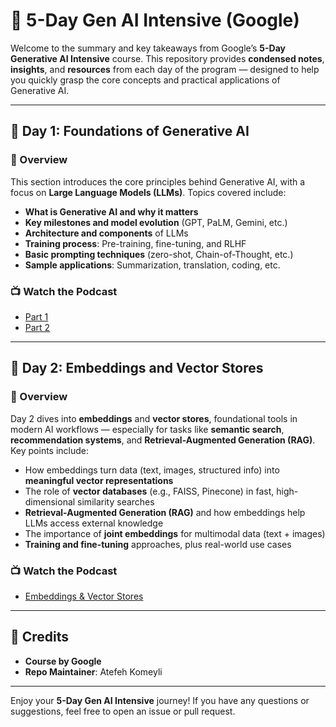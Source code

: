 # 🧠 5-Day Gen AI Intensive (Google)

Welcome to the summary and key takeaways from Google’s **5-Day Generative AI Intensive** course. This repository provides **condensed notes**, **insights**, and **resources** from each day of the program — designed to help you quickly grasp the core concepts and practical applications of Generative AI.

---

## 📅 Day 1: Foundations of Generative AI

### 🎯 Overview
This section introduces the core principles behind Generative AI, with a focus on **Large Language Models (LLMs)**. Topics covered include:

- **What is Generative AI and why it matters**  
- **Key milestones and model evolution** (GPT, PaLM, Gemini, etc.)
- **Architecture and components** of LLMs
- **Training process**: Pre-training, fine-tuning, and RLHF
- **Basic prompting techniques** (zero-shot, Chain-of-Thought, etc.)
- **Sample applications**: Summarization, translation, coding, etc.

### 📺 Watch the Podcast
- [Part 1](https://www.youtube.com/watch?v=mQDlCZZsOyo&list=PLqFaTIg4myu8GFXsSEicf6q_ExhfOr5ck)  
- [Part 2](https://www.youtube.com/watch?v=F_hJ2Ey4BNc&list=PLqFaTIg4myu8GFXsSEicf6q_ExhfOr5ck&index=2)

---

## 📅 Day 2: Embeddings and Vector Stores

### 🎯 Overview
Day 2 dives into **embeddings** and **vector stores**, foundational tools in modern AI workflows — especially for tasks like **semantic search**, **recommendation systems**, and **Retrieval-Augmented Generation (RAG)**. Key points include:

- How embeddings turn data (text, images, structured info) into **meaningful vector representations**  
- The role of **vector databases** (e.g., FAISS, Pinecone) in fast, high-dimensional similarity searches  
- **Retrieval-Augmented Generation (RAG)** and how embeddings help LLMs access external knowledge  
- The importance of **joint embeddings** for multimodal data (text + images)  
- **Training and fine-tuning** approaches, plus real-world use cases

### 📺 Watch the Podcast
- [Embeddings & Vector Stores](https://www.youtube.com/watch?v=xCAVsst6WJ8)

---

## 🙌 Credits

- **Course by Google**  
- **Repo Maintainer**: Atefeh Komeyli  

---

Enjoy your **5-Day Gen AI Intensive** journey! If you have any questions or suggestions, feel free to open an issue or pull request.